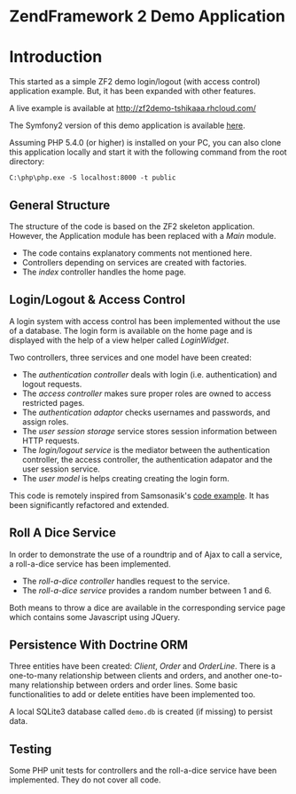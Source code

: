 ZendFramework 2 Demo Application
================================

# Introduction

This started as a simple ZF2 demo login/logout (with access control) application
example. But, it has been expanded with other features.

A live example is available at http://zf2demo-tshikaaa.rhcloud.com/ 

The Symfony2 version of this demo application is available 
[here](https://github.com/JVerstry/Symfony-2-Login-Access-Control-Demo).

Assuming PHP 5.4.0 (or higher) is installed on your PC, you can also clone this
application locally and start it with the following command from the root
directory:

`C:\php\php.exe -S localhost:8000 -t public`

## General Structure

The structure of the code is based on the ZF2 skeleton application. However,
the Application module has been replaced with a *Main* module.

- The code contains explanatory comments not mentioned here.
- Controllers depending on services are created with factories.
- The *index* controller handles the home page.

## Login/Logout & Access Control

A login system with access control has been implemented without the use of a 
database. The login form is available on the home page and is displayed with
the help of a view helper called *LoginWidget*.

Two controllers, three services and one model have been created:

- The *authentication controller* deals with login (i.e. authentication) and
logout requests.
- The *access controller* makes sure proper roles are owned to
access restricted pages.
- The *authentication adaptor* checks usernames and passwords, and
assign roles.
- The *user session storage* service stores session information between HTTP requests.
- The *login/logout service* is the mediator between the authentication controller,
the access controller, the authentication adapator and the user session service.
- The *user model* is helps creating creating the login form.

This code is remotely inspired from Samsonasik's
[code example](https://samsonasik.wordpress.com/2012/10/23/zend-framework-2-create-login-authentication-using-authenticationservice-with-rememberme/).
It has been significantly refactored and extended.

## Roll A Dice Service

In order to demonstrate the use of a roundtrip and of Ajax to call
a service, a roll-a-dice service has been implemented.

- The *roll-a-dice controller* handles request to the service.
- The *roll-a-dice service* provides a random number between 1 and 6.

Both means to throw a dice are available in the corresponding service page
which contains some Javascript using JQuery.

## Persistence With Doctrine ORM

Three entities have been created: *Client*, *Order* and *OrderLine*. There is
a one-to-many relationship between clients and orders, and another 
one-to-many relationship between orders and order lines. Some basic 
functionalities to add or delete entities have been implemented too.

A local SQLite3 database called `demo.db` is created (if missing) to persist
data.

## Testing

Some PHP unit tests for controllers and the roll-a-dice service have been
implemented. They do not cover all code.
